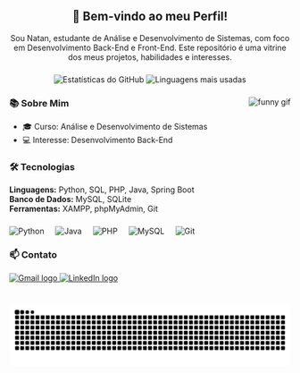 <h2 align="center">👋 Bem-vindo ao meu Perfil!</h2>

<p align="center">Sou Natan, estudante de Análise e Desenvolvimento de Sistemas, com foco em Desenvolvimento Back-End e Front-End. Este repositório é uma vitrine dos meus projetos, habilidades e interesses.</p>

###

<div align="center">
  <img src="https://github-readme-stats.vercel.app/api?username=NatanSrsDev&hide_title=false&hide_rank=false&show_icons=true&include_all_commits=true&count_private=true&theme=dracula&locale=pt-br&hide_border=false" height="150" alt="Estatísticas do GitHub" />
  <img src="https://github-readme-stats.vercel.app/api/top-langs?username=NatanSrsDev&locale=pt-br&hide_title=false&layout=compact&card_width=320&langs_count=6&theme=dracula&hide_border=false" height="150" alt="Linguagens mais usadas" />
</div>

###

<img align="right" height="150" src="https://i.imgflip.com/65efzo.gif" alt="funny gif" />

###

### 📚 Sobre Mim
- 🎓 Curso: Análise e Desenvolvimento de Sistemas
- 💻 Interesse: Desenvolvimento Back-End

###

### 🛠️ Tecnologias
**Linguagens:** Python, SQL, PHP, Java, Spring Boot  
**Banco de Dados:** MySQL, SQLite  
**Ferramentas:** XAMPP, phpMyAdmin, Git

###

<div align="left">
  <img src="https://cdn.jsdelivr.net/gh/devicons/devicon/icons/python/python-original.svg" height="30" alt="Python" />
  <img width="12" />
  <img src="https://cdn.jsdelivr.net/gh/devicons/devicon/icons/java/java-original.svg" height="30" alt="Java" />
  <img width="12" />
  <img src="https://cdn.jsdelivr.net/gh/devicons/devicon/icons/php/php-original.svg" height="30" alt="PHP" />
  <img width="12" />
  <img src="https://cdn.jsdelivr.net/gh/devicons/devicon/icons/mysql/mysql-original.svg" height="30" alt="MySQL" />
  <img width="12" />
  <img src="https://cdn.jsdelivr.net/gh/devicons/devicon/icons/git/git-original.svg" height="30" alt="Git" />
</div>

###

### 📫 Contato
<div align="left">
  <a href="mailto:natanrods@hotmail.com" target="_blank">
    <img src="https://img.shields.io/static/v1?message=Gmail&logo=gmail&label=&color=D14836&logoColor=white&labelColor=&style=for-the-badge" height="35" alt="Gmail logo" />
  </a>
  <a href="https://www.linkedin.com/in/natansrs-dev/" target="_blank">
    <img src="https://img.shields.io/static/v1?message=LinkedIn&logo=linkedin&label=&color=0077B5&logoColor=white&labelColor=&style=for-the-badge" height="35" alt="LinkedIn logo" />
  </a>
</div>

###

<br clear="both">

<img src="https://raw.githubusercontent.com/NatanSrsDev/NatanSrsDev/output/snake.svg" alt="Snake animation" />

###
